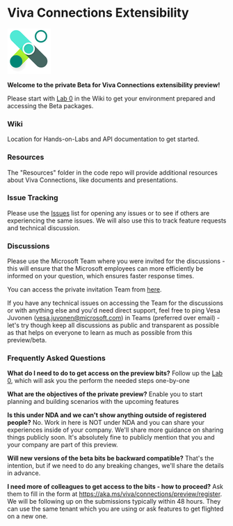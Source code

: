 # Viva Connections Extensibility

![Viva Connections logo](./assets/viva-connections.png)

**Welcome to the private Beta for Viva Connections extensibility preview!**

Please start with [Lab 0](https://github.com/microsoft/Viva-Connections-Extensibility-Private-Beta/wiki)
in the Wiki to get your environment prepared and accessing the Beta packages.

### Wiki

Location for Hands-on-Labs and API documentation to get started.

### Resources

The "Resources" folder in the code repo will provide additional resources about Viva Connections, like documents and presentations.

### Issue Tracking

Please use the [Issues](https://github.com/microsoft/Viva-Connections-Extensibility-Private-Beta/issues) list for opening any
issues or to see if others are experiencing the same issues. We will also use this to track feature requests and technical
discussion.

### Discussions

Please use the Microsoft Team where you were invited for the discussions - this will ensure that the Microsoft employees can more efficiently be informed on your question, which ensures faster response times.

You can access the private invitation Team from [here](https://teams.microsoft.com/l/channel/19%3ae7d7244bc29c4b39905d68e900212524%40thread.tacv2/General?groupId=18f1b199-63c3-4547-abe1-04f46ee8b40a&tenantId=72f988bf-86f1-41af-91ab-2d7cd011db47).

If you have any technical issues on accessing the Team for the discussions or with anything else and you'd need direct support, feel free to ping Vesa Juvonen (vesa.juvonen@microsoft.com) in Teams (preferred over email) - let's try though keep all discussions as public and transparent as possible as that helps on everyone to learn as much as possible from this preview/beta.

### Frequently Asked Questions

**What do I need to do to get access on the preview bits?**
Follow up the [Lab 0](https://github.com/microsoft/Viva-Connections-Extensibility-Private-Beta/wiki/Lab-0%3A-Prerequisites), which will ask you the perform the needed steps one-by-one

**What are the objectives of the private preview?**
Enable you to start planning and building scenarios with the upcoming features

**Is this under NDA and we can't show anything outside of registered people?**
No. Work in here is NOT under NDA and you can share your experiences inside of your company. We'll share more guidance on sharing things publicly soon. It's absolutely fine to publicly mention that you and your company are part of this preview.

**Will new versions of the beta bits be backward compatible?**
That's the intention, but if we need to do any breaking changes, we'll share the details in advance.

**I need more of colleagues to get access to the bits - how to proceed?**
Ask them to fill in the form at https://aka.ms/viva/connections/preview/register. We will be following up on the submissions typically within 48 hours. They can use the same tenant which you are using or ask features to get flighted on a new one.
